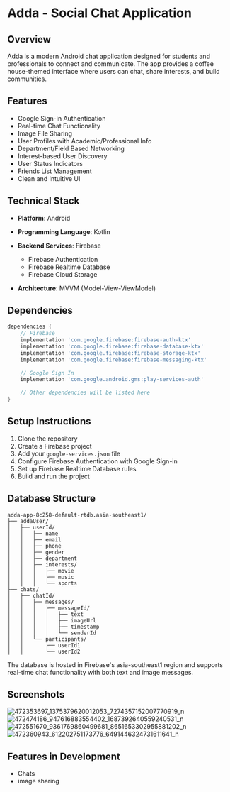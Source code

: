 # Adda - Social Chat Application

## Overview
Adda is a modern Android chat application designed for students and professionals to connect and communicate. The app provides a coffee house-themed interface where users can chat, share interests, and build communities.

## Features
- Google Sign-in Authentication
- Real-time Chat Functionality 
- Image File Sharing
- User Profiles with Academic/Professional Info
- Department/Field Based Networking
- Interest-based User Discovery
- User Status Indicators
- Friends List Management
- Clean and Intuitive UI

## Technical Stack
- **Platform**: Android
- **Programming Language**: Kotlin
- **Backend Services**: Firebase
  - Firebase Authentication
  - Firebase Realtime Database
  - Firebase Cloud Storage

- **Architecture**: MVVM (Model-View-ViewModel)

## Dependencies
```gradle
dependencies {
    // Firebase
    implementation 'com.google.firebase:firebase-auth-ktx'
    implementation 'com.google.firebase:firebase-database-ktx'
    implementation 'com.google.firebase:firebase-storage-ktx'
    implementation 'com.google.firebase:firebase-messaging-ktx'
    
    // Google Sign In
    implementation 'com.google.android.gms:play-services-auth'
    
    // Other dependencies will be listed here
}
```

## Setup Instructions
1. Clone the repository
2. Create a Firebase project
3. Add your `google-services.json` file
4. Configure Firebase Authentication with Google Sign-in
5. Set up Firebase Realtime Database rules
6. Build and run the project

## Database Structure
```
adda-app-8c258-default-rtdb.asia-southeast1/
├── addaUser/
│   ├── userId/
│   │   ├── name
│   │   ├── email
│   │   ├── phone
│   │   ├── gender
│   │   ├── department
│   │   ├── interests/
│   │   │   ├── movie
│   │   │   ├── music
│   │   │   └── sports
├── chats/
│   ├── chatId/
│   │   ├── messages/
│   │   │   ├── messageId/
│   │   │   │   ├── text
│   │   │   │   ├── imageUrl
│   │   │   │   ├── timestamp
│   │   │   │   └── senderId
│   │   └── participants/
│   │       ├── userId1
│   │       └── userId2
```

The database is hosted in Firebase's asia-southeast1 region and supports real-time chat functionality with both text and image messages.

## Screenshots
![472353697_1375379620012053_7274357152007770919_n](https://github.com/user-attachments/assets/db0569a3-b79c-4c3d-af5f-2e81dcfe5609)
![472474186_947616883554402_1687392640559240531_n](https://github.com/user-attachments/assets/884e0703-52fa-49d6-a2f3-a3baec8a27fc)
![472551670_9361769860499681_8651653302955881202_n](https://github.com/user-attachments/assets/b34097e5-90ca-49f6-9952-18bb0bd07489)
![472360943_612202751173776_6491446324731611641_n](https://github.com/user-attachments/assets/b33ccdb8-5c9c-45eb-9d59-831633d56719)


## Features in Development
- Chats
- image sharing


